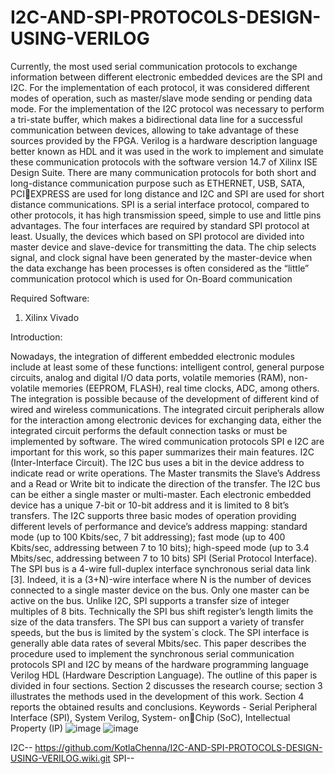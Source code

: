 # I2C-AND-SPI-PROTOCOLS-DESIGN-USING-VERILOG

Currently, the most used serial communication protocols to exchange information between 
different electronic embedded devices are the SPI and I2C. For the implementation of each 
protocol, it was considered different modes of operation, such as master/slave mode sending 
or pending data mode. For the implementation of the I2C protocol was necessary to perform 
a tri-state buffer, which makes a bidirectional data line for a successful communication 
between devices, allowing to take advantage of these sources provided by the FPGA. 
Verilog is a hardware description language better known as HDL and it was used in the 
work to implement and simulate these communication protocols with the software version 
14.7 of Xilinx ISE Design Suite. There are many communication protocols for both short 
and long-distance communication purpose such as ETHERNET, USB, SATA, PCIEXPRESS are used for long distance and I2C and SPI are used for short distance 
communications. SPI is a serial interface protocol, compared to other protocols, it has high 
transmission speed, simple to use and little pins advantages. The four interfaces are required 
by standard SPI protocol at least. Usually, the devices which based on SPI protocol are 
divided into master device and slave-device for transmitting the data. The chip selects
signal, and clock signal have been generated by the master-device when the data exchange 
has been processes is often considered as the “little” communication protocol which is used 
for On-Board communication

Required Software: 
1. Xilinx Vivado


Introduction:

Nowadays, the integration of different embedded electronic modules include at least some 
of these functions: intelligent control, general purpose circuits, analog and digital I/O data 
ports, volatile memories (RAM), non-volatile memories (EEPROM, FLASH), real time 
clocks, ADC, among others. The integration is possible because of the development of 
different kind of wired and wireless communications. The integrated circuit peripherals 
allow for the interaction among electronic devices for exchanging data, either the 
integrated circuit performs the default connection tasks or must be implemented by 
software. The wired communication protocols SPI e I2C are important for this work, so 
this paper summarizes their main features. I2C (Inter-Interface Circuit). The I2C bus uses 
a bit in the device address to indicate read or write operations. The Master transmits the 
Slave’s Address and a Read or Write bit to indicate the direction of the transfer. The I2C 
bus can be either a single master or multi-master. Each electronic embedded device has a 
unique 7-bit or 10-bit address and it is limited to 8 bit’s transfers. The I2C supports three 
basic modes of operation providing different levels of performance and device’s address 
mapping: standard mode (up to 100 Kbits/sec, 7 bit addressing); fast mode (up to 400 
Kbits/sec, addressing between 7 to 10 bits); high-speed mode (up to 3.4 Mbits/sec, 
addressing between 7 to 10 bits)
SPI (Serial Protocol Interface). The SPI bus is a 4-wire full-duplex interface synchronous 
serial data link [3]. Indeed, it is a (3+N)-wire interface where N is the number of devices 
connected to a single master device on the bus. Only one master can be active on the bus. 
Unlike I2C, SPI supports a transfer size of integer multiples of 8 bits. Technically the SPI 
bus shift register’s length limits the size of the data transfers. The SPI bus can support a 
variety of transfer speeds, but the bus is limited by the system´s clock. The SPI interface 
is generally able data rates of several Mbits/sec. This paper describes the procedure used 
to implement the synchronous serial communication protocols SPI and I2C by means of 
the hardware programming language Verilog HDL (Hardware Description Language). The 
outline of this paper is divided in four sections. Section 2 discusses the research course; 
section 3 illustrates the methods used in the development of this work. Section 4 reports 
the obtained results and conclusions.
Keywords - Serial Peripheral Interface (SPI), System Verilog, System- onChip (SoC), Intellectual Property (IP)
![image](https://github.com/KotlaChenna/I2C-AND-SPI-PROTOCOLS-DESIGN-USING-VERILOG/assets/100984116/3903ea52-1d29-4cd5-b97f-e64bdc40a165)
![image](https://github.com/KotlaChenna/I2C-AND-SPI-PROTOCOLS-DESIGN-USING-VERILOG/assets/100984116/541daefc-258b-4cb0-888e-51be75ae562c)


I2C--
https://github.com/KotlaChenna/I2C-AND-SPI-PROTOCOLS-DESIGN-USING-VERILOG.wiki.git
SPI--

